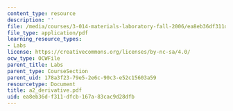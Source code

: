 ```yaml
---
content_type: resource
description: ''
file: /media/courses/3-014-materials-laboratory-fall-2006/ea8eb36df311dfcb167a83cac9d28dfb_a2_derivative.pdf
file_type: application/pdf
learning_resource_types:
- Labs
license: https://creativecommons.org/licenses/by-nc-sa/4.0/
ocw_type: OCWFile
parent_title: Labs
parent_type: CourseSection
parent_uid: 178a3f23-79e5-2e6c-90c3-e52c15603a59
resourcetype: Document
title: a2_derivative.pdf
uid: ea8eb36d-f311-dfcb-167a-83cac9d28dfb
---
```

